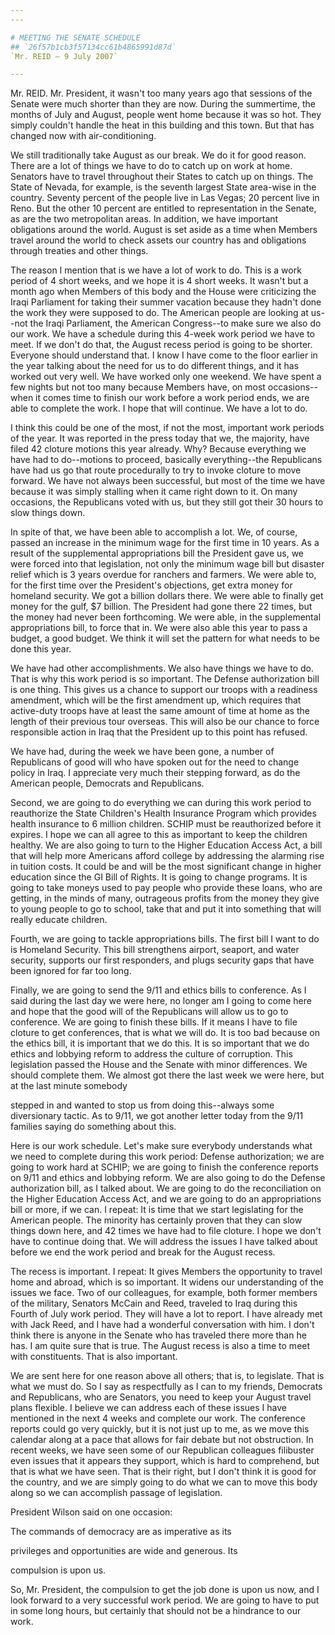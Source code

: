 ```yaml
---
---

# MEETING THE SENATE SCHEDULE
## `26f57b1cb3f57134cc61b4865991d87d`
`Mr. REID — 9 July 2007`

---
```



Mr. REID. Mr. President, it wasn't too many years ago that sessions 
of the Senate were much shorter than they are now. During the 
summertime, the months of July and August, people went home because it 
was so hot. They simply couldn't handle the heat in this building and 
this town. But that has changed now with air-conditioning.

We still traditionally take August as our break. We do it for good 
reason. There are a lot of things we have to do to catch up on work at 
home. Senators have to travel throughout their States to catch up on 
things. The State of Nevada, for example, is the seventh largest State 
area-wise in the country. Seventy percent of the people live in Las 
Vegas; 20 percent live in Reno. But the other 10 percent are entitled 
to representation in the Senate, as are the two metropolitan areas. In 
addition, we have important obligations around the world. August is set 
aside as a time when Members travel around the world to check assets 
our country has and obligations through treaties and other things.

The reason I mention that is we have a lot of work to do. This is a 
work period of 4 short weeks, and we hope it is 4 short weeks. It 
wasn't but a month ago when Members of this body and the House were 
criticizing the Iraqi Parliament for taking their summer vacation 
because they hadn't done the work they were supposed to do. The 
American people are looking at us--not the Iraqi Parliament, the 
American Congress--to make sure we also do our work. We have a schedule 
during this 4-week work period we have to meet. If we don't do that, 
the August recess period is going to be shorter. Everyone should 
understand that. I know I have come to the floor earlier in the year 
talking about the need for us to do different things, and it has worked 
out very well. We have worked only one weekend. We have spent a few 
nights but not too many because Members have, on most occasions--when 
it comes time to finish our work before a work period ends, we are able 
to complete the work. I hope that will continue. We have a lot to do.

I think this could be one of the most, if not the most, important 
work periods of the year. It was reported in the press today that we, 
the majority, have filed 42 cloture motions this year already. Why? 
Because everything we have had to do--motions to proceed, basically 
everything--the Republicans have had us go that route procedurally to 
try to invoke cloture to move forward. We have not always been 
successful, but most of the time we have because it was simply stalling 
when it came right down to it. On many occasions, the Republicans voted 
with us, but they still got their 30 hours to slow things down.

In spite of that, we have been able to accomplish a lot. We, of 
course, passed an increase in the minimum wage for the first time in 10 
years. As a result of the supplemental appropriations bill the 
President gave us, we were forced into that legislation, not only the 
minimum wage bill but disaster relief which is 3 years overdue for 
ranchers and farmers. We were able to, for the first time over the 
President's objections, get extra money for homeland security. We got a 
billion dollars there. We were able to finally get money for the gulf, 
$7 billion. The President had gone there 22 times, but the money had 
never been forthcoming. We were able, in the supplemental 
appropriations bill, to force that in. We were also able this year to 
pass a budget, a good budget. We think it will set the pattern for what 
needs to be done this year.

We have had other accomplishments. We also have things we have to do. 
That is why this work period is so important. The Defense authorization 
bill is one thing. This gives us a chance to support our troops with a 
readiness amendment, which will be the first amendment up, which 
requires that active-duty troops have at least the same amount of time 
at home as the length of their previous tour overseas. This will also 
be our chance to force responsible action in Iraq that the President up 
to this point has refused.

We have had, during the week we have been gone, a number of 
Republicans of good will who have spoken out for the need to change 
policy in Iraq. I appreciate very much their stepping forward, as do 
the American people, Democrats and Republicans.

Second, we are going to do everything we can during this work period 
to reauthorize the State Children's Health Insurance Program which 
provides health insurance to 6 million children. SCHIP must be 
reauthorized before it expires. I hope we can all agree to this as 
important to keep the children healthy. We are also going to turn to 
the Higher Education Access Act, a bill that will help more Americans 
afford college by addressing the alarming rise in tuition costs. It 
could be and will be the most significant change in higher education 
since the GI Bill of Rights. It is going to change programs. It is 
going to take moneys used to pay people who provide these loans, who 
are getting, in the minds of many, outrageous profits from the money 
they give to young people to go to school, take that and put it into 
something that will really educate children.


Fourth, we are going to tackle appropriations bills. The first bill I 
want to do is Homeland Security. This bill strengthens airport, 
seaport, and water security, supports our first responders, and plugs 
security gaps that have been ignored for far too long.

Finally, we are going to send the 9/11 and ethics bills to 
conference. As I said during the last day we were here, no longer am I 
going to come here and hope that the good will of the Republicans will 
allow us to go to conference. We are going to finish these bills. If it 
means I have to file cloture to get conferences, that is what we will 
do. It is too bad because on the ethics bill, it is important that we 
do this. It is so important that we do ethics and lobbying reform to 
address the culture of corruption. This legislation passed the House 
and the Senate with minor differences. We should complete them. We 
almost got there the last week we were here, but at the last minute 
somebody


stepped in and wanted to stop us from doing this--always some 
diversionary tactic. As to 9/11, we got another letter today from the 
9/11 families saying do something about this.

Here is our work schedule. Let's make sure everybody understands what 
we need to complete during this work period: Defense authorization; we 
are going to work hard at SCHIP; we are going to finish the conference 
reports on 9/11 and ethics and lobbying reform. We are also going to do 
the Defense authorization bill, as I talked about. We are going to do 
the reconciliation on the Higher Education Access Act, and we are going 
to do an appropriations bill or more, if we can. I repeat: It is time 
that we start legislating for the American people. The minority has 
certainly proven that they can slow things down here, and 42 times we 
have had to file cloture. I hope we don't have to continue doing that. 
We will address the issues I have talked about before we end the work 
period and break for the August recess.

The recess is important. I repeat: It gives Members the opportunity 
to travel home and abroad, which is so important. It widens our 
understanding of the issues we face. Two of our colleagues, for 
example, both former members of the military, Senators McCain and Reed, 
traveled to Iraq during this Fourth of July work period. They will have 
a lot to report. I have already met with Jack Reed, and I have had a 
wonderful conversation with him. I don't think there is anyone in the 
Senate who has traveled there more than he has. I am quite sure that is 
true. The August recess is also a time to meet with constituents. That 
is also important.

We are sent here for one reason above all others; that is, to 
legislate. That is what we must do. So I say as respectfully as I can 
to my friends, Democrats and Republicans, who are Senators, you need to 
keep your August travel plans flexible. I believe we can address each 
of these issues I have mentioned in the next 4 weeks and complete our 
work. The conference reports could go very quickly, but it is not just 
up to me, as we move this calendar along at a pace that allows for fair 
debate but not obstruction. In recent weeks, we have seen some of our 
Republican colleagues filibuster even issues that it appears they 
support, which is hard to comprehend, but that is what we have seen. 
That is their right, but I don't think it is good for the country, and 
we are simply going to do what we can to move this body along so we can 
accomplish passage of legislation.

President Wilson said on one occasion:




 The commands of democracy are as imperative as its 


 privileges and opportunities are wide and generous. Its 


 compulsion is upon us.


So, Mr. President, the compulsion to get the job done is upon us now, 
and I look forward to a very successful work period. We are going to 
have to put in some long hours, but certainly that should not be a 
hindrance to our work.
